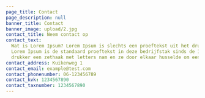 ```yaml
---
page_title: Contact
page_description: null
banner_title: Contact
banner_image: upload/2.jpg
contact_title: Neem contact op
contact_text:
  Wat is Lorem Ipsum? Lorem Ipsum is slechts een proeftekst uit het drukkerij- en zetterijwezen.
  Lorem Ipsum is de standaard proeftekst in deze bedrijfstak sinds de 16e eeuw, toen een onbekende
  drukker een zethaak met letters nam en ze door elkaar husselde om een font-catalogus te maken.
contact_address: Kuikenweg 1
contact_email: example@test.com
contact_phonenumber: 06-123456789
contact_kvk: 1234567890
contact_taxnumber: 1234567890
---
```


